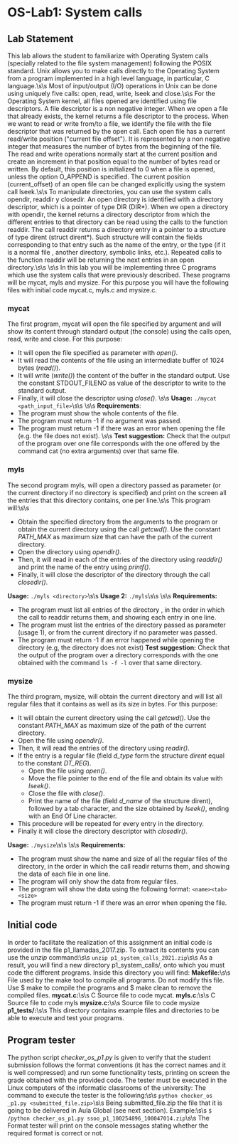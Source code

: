 # OS-Lab1: System calls

## Lab Statement

This lab allows the student to familiarize with Operating System calls (specially related to
the file system management) following the POSIX standard. Unix allows you to make calls
directly to the Operating System from a program implemented in a high level language, in
particular, C language.\s\s
Most of input/output (I/O) operations in Unix can be done using uniquely five calls:
open, read, write, lseek and close.\s\s
For the Operating System kernel, all files opened are identified using file descriptors. A
file descriptor is a non negative integer. When we open a file that already exists, the kernel
returns a file descriptor to the process. When we want to read or write from/to a file, we
identify the file with the file descriptor that was returned by the open call.
Each open file has a current read/write position ("current file offset"). It is represented
by a non negative integer that measures the number of bytes from the beginning of the file.
The read and write operations normally start at the current position and create an increment in
that position equal to the number of bytes read or written. By default, this position is
initialized to 0 when a file is opened, unless the option O_APPEND is specified. The current
position (current_offset) of an open file can be changed explicitly using the system call
lseek.\s\s
To manipulate directories, you can use the system calls opendir, readdir y closedir. An
open directory is identified with a directory descriptor, which is a pointer of type DIR (DIR*).
When we open a directory with opendir, the kernel returns a directory descriptor from which
the different entries to that directory can be read using the calls to the function readdir. The
call readdir returns a directory entry in a pointer to a structure of type dirent (struct dirent*).
Such structure will contain the fields corresponding to that entry such as the name of the
entry, or the type (if it is a normal file , another directory, symbolic links, etc.). Repeated calls
to the function readdir will be returning the next entries in an open directory.\s\s
\s\s
In this lab you will be implementing three C programs which use the system calls that
were previously described. These programs will be mycat, myls and mysize. For this purpose
you will have the following files with initial code mycat.c, myls.c and mysize.c.

### mycat
The first program, mycat will open the file specified by argument and will show its
content through standard output (the console) using the calls open, read, write and close. For
this purpose:
* It will open the file specified as parameter with *open()*.
* It will read the contents of the file using an intermediate buffer of 1024 bytes
(*read()*).
* It will write (*write()*) the content of the buffer in the standard output. Use the
constant STDOUT_FILENO as value of the descriptor to write to the standard
output.
* Finally, it will close the descriptor using *close()*.
\s\s
**Usage:** `./mycat <path_input_file>`\s\s
\s\s
**Requirements**:
* The program must show the whole contents of the file.
* The program must return -1 if no argument was passed.
* The program must return -1 if there was an error when opening the file (e.g. the
file does not exist).
\s\s
**Test suggestion:** Check that the output of the program over one file corresponds with the
one offered by the command cat (no extra arguments) over that same file.

### myls
The second program myls, will open a directory passed as parameter (or the current
directory if no directory is specified) and print on the screen all the entries that this directory
contains, one per line.\s\s
This program will:\s\s
* Obtain the specified directory from the arguments to the program or obtain the
current directory using the call *getcwd()*. Use the constant *PATH_MAX* as
maximum size that can have the path of the current directory.
* Open the directory using *opendir()*.
* Then, it will read in each of the entries of the directory using *readdir()* and print the
name of the entry using *printf()*.
* Finally, it will close the descriptor of the directory through the call *closedir()*.

**Usage:** `./myls <directory>`\s\s
**Usage 2:** `./myls`\s\s
\s\s
**Requirements:**
* The program must list all entries of the directory , in the order in which the call to
readdir returns them, and showing each entry in one line.
* The program must list the entries of the directory passed as parameter (usage 1), or
from the current directory if no parameter was passed.
* The program must return -1 if an error happened while opening the directory (e.g,
the directory does not exist)
**Test suggestion:** Check that the output of the program over a directory corresponds with the
one obtained with the command `ls -f -l` over that same directory.

### mysize
The third program, mysize, will obtain the current directory and will list all regular files
that it contains as well as its size in bytes. For this purpose:
* It will obtain the current directory using the call *getcwd()*. Use the constant
*PATH_MAX* as maximum size of the path of the current directory.
* Open the file using *opendir()*.
* Then, it will read the entries of the directory using *readir()*.
* If the entry is a regular file (field *d_type* form the structure *dirent* equal to the
constant *DT_REG*).
    * Open the file using *open()*.
    * Move the file pointer to the end of the file and obtain its value with *lseek()*.
    * Close the file with *close()*.
    * Print the name of the file (field *d_name* of the structure dirent), followed
    by a tab character, and the size obtained by *lseek()*, ending with an End
    Of Line character.
* This procedure will be repeated for every entry in the directory.
* Finally it will close the directory descriptor with *closedir()*.

**Usage:** `./mysize`\s\s
\s\s
**Requirements:**
* The program must show the name and size of all the regular files of the directory,
in the order in which the call readir returns them, and showing the data of each file
in one line.
* The program will only show the data from regular files.
* The program will show the data using the following format: `<name><tab><size>`
* The program must return -1 if there was an error when opening the file.

## Initial code

In order to facilitate the realization of this assignment an initial code is provided in the file
p1_llamadas_2017.zip. To extract its contents you can use the *unzip* command:\s\s
    `unzip p1_system_calls_2021.zip`\s\s
As a result, you will find a new directory p1_system_calls/, onto which you must code the
different programs. Inside this directory you will find:
**Makefile:**\s\s
File used by the make tool to compile all programs. Do not modify this file. Use $ make to
compile the programs and $ make clean to remove the compiled files.
**mycat.c:**\s\s
C Source file to code mycat.
**myls.c:**\s\s
C Source file to code myls
**mysize.c:**\s\s
Source file to code mysize
**p1_tests/:**\s\s
This directory contains example files and directories to be able to execute and test your
programs.

## Program tester
The python script *checker_os_p1.py* is given to verify that the student submission
follows the format conventions (it has the correct names and it is well compressed) and run
some functionality tests, printing on screen the grade obtained with the provided code. The
tester must be executed in the Linux computers of the informatic classrooms of the university:
The command to execute the tester is the following:\s\s
    `python checker_os _p1.py <submitted_file.zip>`\s\s
Being submitted_file.zip the file that it is going to be delivered in Aula Global (see next
section). Example:\s\s
    `$ /python checker_os_p1.py ssoo_p1_100254896_100047014.zip`\s\s
The Format tester will print on the console messages stating whether the required format
is correct or not.